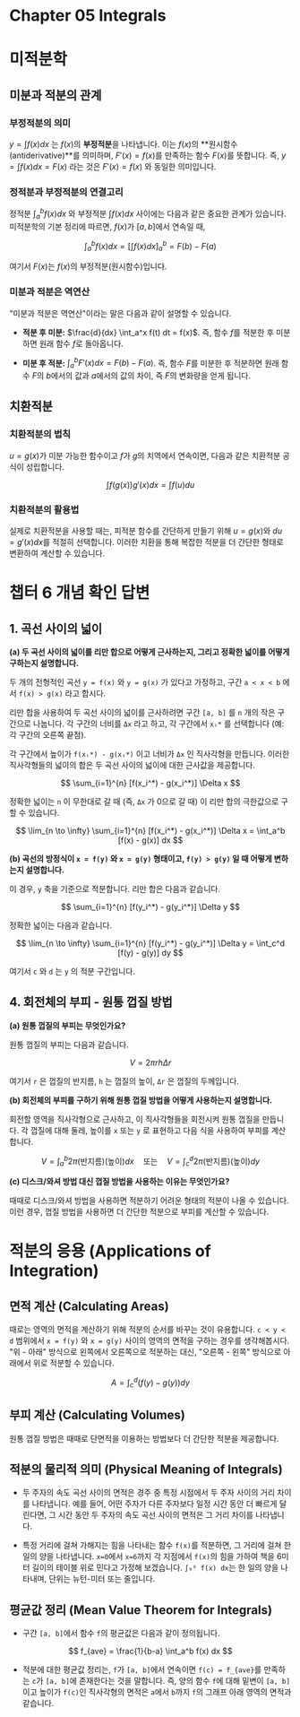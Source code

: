 # Chapter 05 Integrals

# 미적분학

## 미분과 적분의 관계

### 부정적분의 의미

$y = \int f(x) dx$ 는 $f(x)$의 **부정적분**을 나타냅니다. 이는 $f(x)$의 **원시함수(antiderivative)**를 의미하며, $F'(x) = f(x)$를 만족하는 함수 $F(x)$를 뜻합니다. 즉, $y = \int f(x) dx = F(x)$ 라는 것은 $F'(x) = f(x)$ 와 동일한 의미입니다.

### 정적분과 부정적분의 연결고리

정적분 $\int_a^b f(x) dx$ 와 부정적분 $\int f(x) dx$ 사이에는 다음과 같은 중요한 관계가 있습니다. 미적분학의 기본 정리에 따르면, $f(x)$가 $[a, b]$에서 연속일 때,

$$
\int_a^b f(x) dx = \left[ \int f(x) dx \right]_a^b = F(b) - F(a)
$$

여기서 $F(x)$는 $f(x)$의 부정적분(원시함수)입니다.

### 미분과 적분은 역연산

"미분과 적분은 역연산"이라는 말은 다음과 같이 설명할 수 있습니다.

* **적분 후 미분:** $\frac{d}{dx} \int_a^x f(t) dt = f(x)$. 즉, 함수 $f$를 적분한 후 미분하면 원래 함수 $f$로 돌아옵니다.

* **미분 후 적분:** $\int_a^b F'(x) dx = F(b) - F(a)$. 즉, 함수 $F$를 미분한 후 적분하면 원래 함수 $F$의 $b$에서의 값과 $a$에서의 값의 차이, 즉 $F$의 변화량을 얻게 됩니다.

## 치환적분

### 치환적분의 법칙

$u = g(x)$가 미분 가능한 함수이고 $f$가 $g$의 치역에서 연속이면, 다음과 같은 치환적분 공식이 성립합니다.

$$
\int f(g(x))g'(x) dx = \int f(u) du
$$

### 치환적분의 활용법

실제로 치환적분을 사용할 때는, 피적분 함수를 간단하게 만들기 위해 $u = g(x)$와 $du = g'(x)dx$를 적절히 선택합니다. 이러한 치환을 통해 복잡한 적분을 더 간단한 형태로 변환하여 계산할 수 있습니다.

# 챕터 6 개념 확인 답변

## 1. 곡선 사이의 넓이

**(a) 두 곡선 사이의 넓이를 리만 합으로 어떻게 근사하는지, 그리고 정확한 넓이를 어떻게 구하는지 설명합니다.**

두 개의 전형적인 곡선 `y = f(x)` 와 `y = g(x)` 가 있다고 가정하고, 구간 `a < x < b` 에서 `f(x) > g(x)` 라고 합시다.

리만 합을 사용하여 두 곡선 사이의 넓이를 근사하려면 구간 `[a, b]` 를 `n` 개의 작은 구간으로 나눕니다. 각 구간의 너비를 `Δx` 라고 하고, 각 구간에서 `xᵢ*` 를 선택합니다 (예: 각 구간의 오른쪽 끝점).

각 구간에서 높이가 `f(xᵢ*) - g(xᵢ*)` 이고 너비가 `Δx` 인 직사각형을 만듭니다. 이러한 직사각형들의 넓이의 합은 두 곡선 사이의 넓이에 대한 근사값을 제공합니다.

$$
\sum_{i=1}^{n} [f(x_i^*) - g(x_i^*)] \Delta x
$$

정확한 넓이는 `n` 이 무한대로 갈 때 (즉, `Δx` 가 0으로 갈 때) 이 리만 합의 극한값으로 구할 수 있습니다.

$$
\lim_{n \to \infty} \sum_{i=1}^{n} [f(x_i^*) - g(x_i^*)] \Delta x = \int_a^b [f(x) - g(x)] dx
$$

**(b) 곡선의 방정식이 `x = f(y)` 와 `x = g(y)` 형태이고, `f(y) > g(y)` 일 때 어떻게 변하는지 설명합니다.**

이 경우, `y` 축을 기준으로 적분합니다. 리만 합은 다음과 같습니다.

$$
\sum_{i=1}^{n} [f(y_i^*) - g(y_i^*)] \Delta y
$$

정확한 넓이는 다음과 같습니다.

$$
\lim_{n \to \infty} \sum_{i=1}^{n} [f(y_i^*) - g(y_i^*)] \Delta y = \int_c^d [f(y) - g(y)] dy
$$

여기서 `c` 와 `d` 는 `y` 의 적분 구간입니다.

## 4. 회전체의 부피 - 원통 껍질 방법

**(a) 원통 껍질의 부피는 무엇인가요?**

원통 껍질의 부피는 다음과 같습니다.

$$
V = 2\pi rh \Delta r
$$

여기서 `r` 은 껍질의 반지름, `h` 는 껍질의 높이, `Δr` 은 껍질의 두께입니다.

**(b) 회전체의 부피를 구하기 위해 원통 껍질 방법을 어떻게 사용하는지 설명합니다.**

회전할 영역을 직사각형으로 근사하고, 이 직사각형들을 회전시켜 원통 껍질을 만듭니다. 각 껍질에 대해 둘레, 높이를 `x` 또는 `y` 로 표현하고 다음 식을 사용하여 부피를 계산합니다.

$$
V = \int_a^b 2\pi (\text{반지름}) (\text{높이}) dx \quad \text{또는} \quad V = \int_c^d 2\pi (\text{반지름}) (\text{높이}) dy
$$

**(c) 디스크/와셔 방법 대신 껍질 방법을 사용하는 이유는 무엇인가요?**

때때로 디스크/와셔 방법을 사용하면 적분하기 어려운 형태의 적분이 나올 수 있습니다. 이런 경우, 껍질 방법을 사용하면 더 간단한 적분으로 부피를 계산할 수 있습니다.

# 적분의 응용 (Applications of Integration)

## 면적 계산 (Calculating Areas)

때로는 영역의 면적을 계산하기 위해 적분의 순서를 바꾸는 것이 유용합니다. `c < y < d` 범위에서 `x = f(y)` 와 `x = g(y)` 사이의 영역의 면적을 구하는 경우를 생각해봅시다. "위 - 아래" 방식으로 왼쪽에서 오른쪽으로 적분하는 대신, "오른쪽 - 왼쪽" 방식으로 아래에서 위로 적분할 수 있습니다.

$$
A = \int_c^d (f(y) - g(y)) dy
$$

## 부피 계산 (Calculating Volumes)

원통 껍질 방법은 때때로 단면적을 이용하는 방법보다 더 간단한 적분을 제공합니다.

## 적분의 물리적 의미 (Physical Meaning of Integrals)

* 두 주자의 속도 곡선 사이의 면적은 경주 중 특정 시점에서 두 주자 사이의 거리 차이를 나타냅니다. 예를 들어, 어떤 주자가 다른 주자보다 일정 시간 동안 더 빠르게 달린다면, 그 시간 동안 두 주자의 속도 곡선 사이의 면적은 그 거리 차이를 나타냅니다.

* 특정 거리에 걸쳐 가해지는 힘을 나타내는 함수 `f(x)`를 적분하면, 그 거리에 걸쳐 한 일의 양을 나타냅니다. `x=0`에서 `x=6`까지 각 지점에서 `f(x)`의 힘을 가하여 책을 6미터 길이의 테이블 위로 민다고 가정해 보겠습니다. `∫₀⁶ f(x) dx`는 한 일의 양을 나타내며, 단위는 뉴턴-미터 또는 줄입니다.

## 평균값 정리 (Mean Value Theorem for Integrals)

* 구간 `[a, b]`에서 함수 `f`의 평균값은 다음과 같이 정의됩니다.

$$
f_{ave} = \frac{1}{b-a} \int_a^b f(x) dx
$$

* 적분에 대한 평균값 정리는, `f`가 `[a, b]`에서 연속이면 `f(c) = f_{ave}`를 만족하는 `c`가 `[a, b]`에 존재한다는 것을 말합니다. 즉, 양의 함수 `f`에 대해 밑변이 `[a, b]`이고 높이가 `f(c)`인 직사각형의 면적은 `a`에서 `b`까지 `f`의 그래프 아래 영역의 면적과 같습니다.
